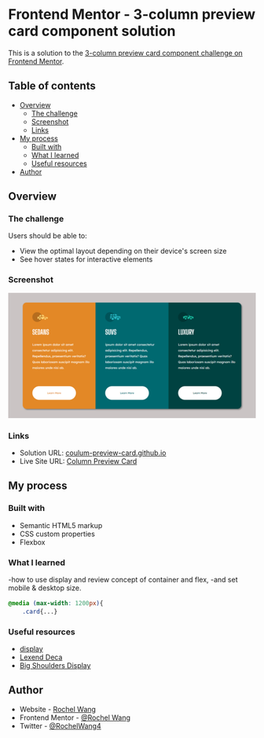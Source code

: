 # Frontend Mentor - 3-column preview card component solution

This is a solution to the [3-column preview card component challenge on Frontend Mentor](https://www.frontendmentor.io/challenges/3column-preview-card-component-pH92eAR2-).

## Table of contents

- [Overview](#overview)
  - [The challenge](#the-challenge)
  - [Screenshot](#screenshot)
  - [Links](#links)
- [My process](#my-process)
  - [Built with](#built-with)
  - [What I learned](#what-i-learned)
  - [Useful resources](#useful-resources)
- [Author](#author)

## Overview

### The challenge

Users should be able to:

- View the optimal layout depending on their device's screen size
- See hover states for interactive elements

### Screenshot

![](./column-preview-card/screenshot.png)

### Links

- Solution URL: [coulum-preview-card.github.io](https://github.com/rochelwang1205/coulum-preview-card.github.io)
- Live Site URL: [Column Preview Card](https://rochelwang1205.github.io/coulum-preview-card.github.io/column-preview-card/index.html)

## My process

### Built with

- Semantic HTML5 markup
- CSS custom properties
- Flexbox

### What I learned

-how to use display and review concept of container and flex,
-and set mobile & desktop size. 

```css
@media (max-width: 1200px){
    .card{...}
```

### Useful resources

- [display](https://developer.mozilla.org/en-US/docs/Web/CSS/display)
- [Lexend Deca](https://fonts.google.com/specimen/Lexend+Deca)
- [Big Shoulders Display](https://fonts.google.com/specimen/Big+Shoulders+Display)

## Author

- Website - [Rochel Wang](https://github.com/rochelwang1205)
- Frontend Mentor - [@Rochel Wang](https://www.frontendmentor.io/profile/rochelwang1205)
- Twitter - [@RochelWang4](https://twitter.com/RochelWang4)

